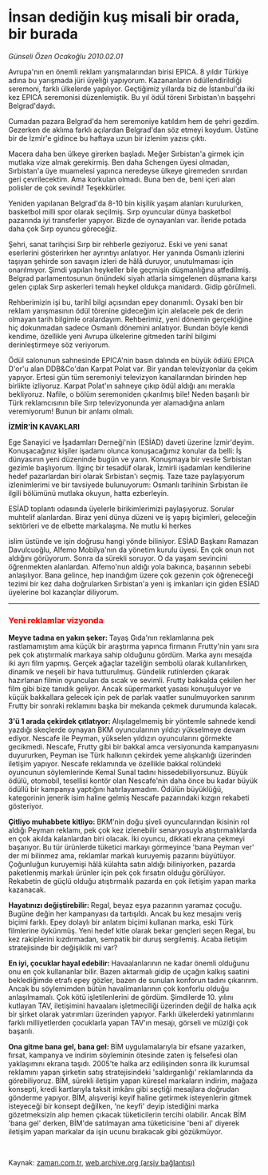 # İnsan dediğin kuş misali  bir orada, bir burada

*Günseli Özen Ocakoğlu 2010.02.01*

<tr><td class="metin" colspan="2" style="padding-top: 20px; padding-left: 5px; ">Avrupa'nın en önemli reklam yarışmalarından birisi EPICA. 8 yıldır Türkiye adına bu yarışmada jüri üyeliği yapıyorum. Kazananların ödüllendirildiği seremoni, farklı ülkelerde yapılıyor. Geçtiğimiz yıllarda biz de İstanbul'da iki kez EPICA seremonisi düzenlemiştik. Bu yıl ödül töreni Sırbistan'ın başşehri Belgrad'daydı.</td></tr><tr><td class="metin" colspan="2" style="padding-top: 20px; padding-left: 5px; "><p>Cumadan pazara Belgrad'da hem seremoniye katıldım hem de şehri gezdim. Gezerken de aklıma farklı açılardan Belgrad'dan söz etmeyi koydum. Üstüne bir de İzmir'e gidince bu haftaya uzun bir izlenim yazısı çıktı.
<p> Macera daha ben ülkeye girerken başladı. Meğer Sırbistan'a girmek için mutlaka vize almak gerekirmiş. Ben daha Schengen üyesi olmadan, Sırbistan'a üye muamelesi yapınca neredeyse ülkeye giremeden sınırdan geri çevrilecektim. Ama korkulan olmadı. Buna ben de, beni içeri alan polisler de çok sevindi! Teşekkürler.
<p> Yeniden yapılanan Belgrad'da 8-10 bin kişilik yaşam alanları kurulurken, basketbol milli spor olarak seçilmiş. Sırp oyuncular dünya basketbol pazarında iyi transferler yapıyor. Bizde de oynayanları var. İleride potada daha çok Sırp oyuncu göreceğiz. 
<p> Şehri, sanat tarihçisi Sırp bir rehberle geziyoruz. Eski ve yeni sanat eserlerini gösterirken her ayrıntıyı anlatıyor. Her yanında Osmanlı izlerini taşıyan şehirde son savaşın izleri de hâlâ duruyor, unutulmaması için onarılmıyor. Şimdi yapılan heykeller bile geçmişin düşmanlığına atfedilmiş. Belgrad parlamentosunun önündeki siyah atlarla simgelenen düşmana karşı gelen çıplak Sırp askerleri temalı heykel oldukça manidardı. Gidip görülmeli.
<p> Rehberimizin işi bu, tarihî bilgi açısından epey donanımlı. Oysaki ben bir reklam yarışmasının ödül törenine gideceğim için alelacele pek de derin olmayan tarih bilgimle oralardayım. Rehberimiz, yeni dönemin gerçekliğine hiç dokunmadan sadece Osmanlı dönemini anlatıyor. Bundan böyle kendi kendime, özellikle yeni Avrupa ülkelerine gitmeden tarihî bilgimi derinleştirmeye söz veriyorum.
<p> Ödül salonunun sahnesinde EPICA'nin basın dalında en büyük ödülü EPICA D'or'u alan DDB&amp;Co'dan Karpat Polat var. Bir yandan televizyonlar da çekim yapıyor. Ertesi gün tüm seremoniyi televizyon kanallarından birinden hep birlikte izliyoruz. Karpat Polat'ın sahneye çıkıp ödül aldığı anı merakla bekliyoruz. Nafile, o bölüm seremoniden çıkarılmış bile! Neden başarılı bir Türk reklamcısının bile Sırp televizyonunda yer alamadığına anlam veremiyorum! Bunun bir anlamı olmalı.
<p><b>İZMİR'İN KAVAKLARI
</b>
<p> Ege Sanayici ve İşadamları Derneği'nin (ESİAD) daveti üzerine İzmir'deyim. Konuşacağınız kişiler işadamı olunca konuşacağımız konular da belli: İş dünyasının yeni düzeninde bugün ve yarın. Konuşmaya bir vesile Sırbistan gezimle başlıyorum. İlginç bir tesadüf olarak, İzmirli işadamları kendilerine hedef pazarlardan biri olarak Sırbistan'ı seçmiş. Taze taze paylaşıyorum izlenimlerimi ve bir tavsiyede bulunuyorum: Osmanlı tarihinin Sırbistan ile ilgili bölümünü mutlaka okuyun, hatta ezberleyin.
<p> ESİAD toplantı odasında üyelerle birikimlerimizi paylaşıyoruz. Sorular muhtelif alanlardan. Biraz yeni dünya düzeni ve iş yapış biçimleri, geleceğin sektörleri ve de elbette markalaşma. Ne mutlu ki herkes 
<p>islim üstünde ve işin doğrusu hangi yönde biliniyor. ESİAD Başkanı Ramazan Davulcuoğlu, Alfemo Mobilya'nın da yönetim kurulu üyesi. En çok onun not aldığını görüyorum. Sonra da sürekli soruyor. O da yaşam sevincini öğrenmekten alanlardan. Alfemo'nun aldığı yola bakınca, başarının sebebi anlaşılıyor. Bana gelince, hep inandığım üzere çok gezenin çok öğreneceği tezimi bir kez daha doğrularken Sırbistan'a yeni iş imkanları için giden ESİAD üyelerine bol kazançlar diliyorum. 
<p>
<hr/>
<h3><font color="#FF0000">Yeni reklamlar vizyonda
</font></h3>
<p><b>Meyve tadına en yakın şeker: </b>Tayaş Gıda'nın reklamlarına pek rastlamamıştım ama küçük bir araştırma yapınca firmanın Frutty'nin yanı sıra pek çok atıştırmalık markaya sahip olduğunu gördüm. Marka aynı mesajda iki ayrı film yapmış. Gerçek ağaçlar tazeliğin sembolü olarak kullanılırken, dinamik ve neşeli bir hava tutturulmuş. Gündelik rutinlerden çıkarak hazırlanan filmin oyuncuları da sıcak ve sevimli. Frutty bakkalda çekilen her film gibi bize tanıdık geliyor. Ancak süpermarket yasası konuşuluyor ve küçük bakkallara gelecek için pek de parlak vaatler sunulmuyorken sanırım Frutty bir sonraki reklamını başka bir mekanda çekmek durumunda kalacak. 
<p><b>3'ü 1 arada çekirdek çıtlatıyor: </b>Alışılagelmemiş bir yöntemle sahnede kendi yazdığı skeçlerde oynayan BKM oyuncularının yıldızı yükselmeye devam ediyor. Nescafe ile Peyman, yükselen yıldızın oyuncularını görmekte gecikmedi. Nescafe, Frutty gibi bir bakkal amca versiyonunda kampanyasını duyururken, Peyman ise Türk halkının çekirdek yeme alışkanlığı üzerinden iletişim yapıyor. Nescafe reklamında ve özellikle bakkal rolündeki oyuncunun söylemlerinde Kemal Sunal tadını hissedebiliyorsunuz. Büyük ödülü, otomobil, tesellisi kontör olan Nescafe'nin daha önce bu kadar büyük ödüllü bir kampanya yaptığını hatırlayamadım. Ödülün büyüklüğü, kategorinin jenerik isim haline gelmiş Nescafe pazarındaki kızgın rekabeti gösteriyor.
<p><b>Çitliyo muhabbete kitliyo: </b>BKM'nin doğu şiveli oyuncularından ikisinin rol aldığı Peyman reklamı, pek çok kez izlenebilir senaryosuyla atıştırmalıklarda en çok akılda kalanlardan biri olacak. İki oyuncu, dikkati ekrana çekmeyi başarıyor. Bu tür ürünlerde tüketici markayı görmeyince 'bana Peyman ver' der mi bilinmez ama, reklamlar markalı kuruyemiş pazarını büyütüyor. Çoğunluğun kuruyemişi hâlâ külahta satın aldığı biliniyorken, pazarda paketlenmiş markalı ürünler için pek çok fırsatın olduğu görülüyor. Rekabetin de güçlü olduğu atıştırmalık pazarda en çok iletişim yapan marka kazanacak.
<p><b>Hayatınızı değiştirebilir: </b>Regal, beyaz eşya pazarının yaramaz çocuğu. Bugüne değin her kampanyası da tartışıldı. Ancak bu kez mesajını veriş biçimi farklı. Epey dolaylı bir anlatım biçimi kullanan marka, eski Türk filmlerine öykünmüş. Yeni hedef kitle olarak bekar gençleri seçen Regal, bu kez rakiplerini kızdırmadan, sempatik bir duruş sergilemiş. Acaba iletişim stratejisinde bir değişiklik mi var?
<p><b>En iyi, çocuklar hayal edebilir: </b>Havaalanlarının ne kadar önemli olduğunu onu en çok kullananlar bilir. Bazen aktarmalı gidip de uçağın kalkış saatini beklediğimde etrafı epey gözler, bazen de sunulan konforun tadını çıkarırım. Ancak bu söylemimden bütün havalimanlarının çok konforlu olduğu anlaşılmamalı. Çok kötü işletilenlerini de gördüm. Şimdilerde 10. yılını kutlayan TAV, iletişimini havaalanı işletmeciliği üzerinden değil de halka açık bir şirket olarak yatırımları üzerinden yapıyor. Farklı ülkelerdeki yatırımlarını farklı milliyetlerden çocuklarla yapan TAV'ın mesajı, görseli ve müziği çok başarılı.
<p><b>Ona gitme bana gel, bana gel: </b>BİM uygulamalarıyla bir efsane yazarken, fırsat, kampanya ve indirim söyleminin ötesinde zaten iş felsefesi olan yaklaşımını ekrana taşıdı. 2005'te halka arz edilişinden sonra ilk kurumsal reklamını yapan şirketin satış stratejisindeki 'saldırganlığı' reklamlarında da görebiliyoruz. BİM, sürekli iletişim yapan küresel markaların indirim, mağaza konsepti, kredi kartlarıyla taksit imkânı gibi seçtiği mesajlara doğrudan gönderme yapıyor. BİM, alışverişi keyif haline getirmek isteyenlerin gitmek isteyeceği bir konsept değilken, 'ne keyfi' deyip istediğini marka gözetmeksizin alıp hemen çıkacak tüketicilerin tercihi olabilir. Ancak BİM 'bana gel' derken, BİM'de satılmayan ama tüketicisine 'beni al' diyerek iletişim yapan markalar da işin ucunu bırakacak gibi gözükmüyor.
<p><br/></p></p></p></p></p></p></p></p></p></p></p></p></p></p></p></p></p></p></td></tr>

Kaynak: [zaman.com.tr](http://zaman.com.tr/yazar.do?yazino=946769), [web.archive.org (arşiv bağlantısı)](http://web.archive.org/web/20100220071003/http://zaman.com.tr:80/yazar.do?yazino=946769)
